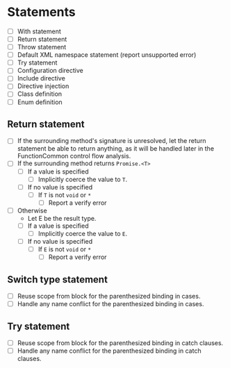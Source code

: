 # Statements

- [ ] With statement
- [ ] Return statement
- [ ] Throw statement
- [ ] Default XML namespace statement (report unsupported error)
- [ ] Try statement
- [ ] Configuration directive
- [ ] Include directive
- [ ] Directive injection
- [ ] Class definition
- [ ] Enum definition

## Return statement

* [ ] If the surrounding method's signature is unresolved, let the return statement be able to return anything, as it will be handled later in the FunctionCommon control flow analysis.
* [ ] If the surrounding method returns `Promise.<T>`
  * [ ] If a value is specified
    * [ ] Implicitly coerce the value to `T`.
  * [ ] If no value is specified
    * [ ] If `T` is not `void` or `*`
      * [ ] Report a verify error
* [ ] Otherwise
  * Let E be the result type.
  * [ ] If a value is specified
    * [ ] Implicitly coerce the value to `E`.
  * [ ] If no value is specified
    * [ ] If `E` is not `void` or `*`
      * [ ] Report a verify error

## Switch type statement

* [ ] Reuse scope from block for the parenthesized binding in cases.
* [ ] Handle any name conflict for the parenthesized binding in cases.

## Try statement

* [ ] Reuse scope from block for the parenthesized binding in catch clauses.
* [ ] Handle any name conflict for the parenthesized binding in catch clauses.